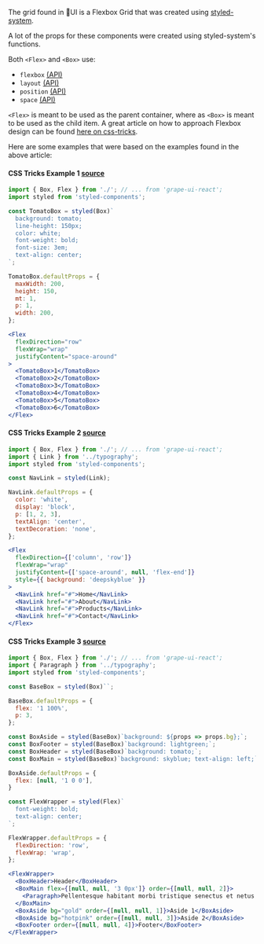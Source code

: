 The grid found in 🍇UI is a Flexbox Grid that was created using [styled-system](https://styled-system.com/).

A lot of the props for these components were created using styled-system's functions.

Both `<Flex>` and `<Box>` use:
* `flexbox` [(API)](https://styled-system.com/api#flexbox)
* `layout` [(API)](https://styled-system.com/api#layout)
* `position` [(API)](https://styled-system.com/api#position)
* `space` [(API)](https://styled-system.com/api#space)

`<Flex>` is meant to be used as the parent container, where as `<Box>` is meant to be used as the child item.  A great article on how to approach Flexbox design can be found [here on css-tricks](https://css-tricks.com/snippets/css/a-guide-to-flexbox/).

Here are some examples that were based on the examples found in the above article:

#### CSS Tricks Example 1 [source](https://codepen.io/team/css-tricks/pen/EKEYob)
```jsx in Markdown
import { Box, Flex } from './'; // ... from 'grape-ui-react';
import styled from 'styled-components';

const TomatoBox = styled(Box)`
  background: tomato;
  line-height: 150px;
  color: white;
  font-weight: bold;
  font-size: 3em;
  text-align: center;
`;

TomatoBox.defaultProps = {
  maxWidth: 200,
  height: 150,
  mt: 1,
  p: 1,
  width: 200,
};

<Flex
  flexDirection="row"
  flexWrap="wrap"
  justifyContent="space-around"
>
  <TomatoBox>1</TomatoBox>
  <TomatoBox>2</TomatoBox>
  <TomatoBox>3</TomatoBox>
  <TomatoBox>4</TomatoBox>
  <TomatoBox>5</TomatoBox>
  <TomatoBox>6</TomatoBox>
</Flex>
```

#### CSS Tricks Example 2 [source](https://codepen.io/team/css-tricks/pen/YqaKYR)
```jsx in Markdown
import { Box, Flex } from './'; // ... from 'grape-ui-react';
import { Link } from '../typography';
import styled from 'styled-components';

const NavLink = styled(Link);

NavLink.defaultProps = {
  color: 'white',
  display: 'block',
  p: [1, 2, 3],
  textAlign: 'center',
  textDecoration: 'none',
};

<Flex
  flexDirection={['column', 'row']}
  flexWrap="wrap"
  justifyContent={['space-around', null, 'flex-end']}
  style={{ background: 'deepskyblue' }}
>
  <NavLink href="#">Home</NavLink>
  <NavLink href="#">About</NavLink>
  <NavLink href="#">Products</NavLink>
  <NavLink href="#">Contact</NavLink>
</Flex>
```

#### CSS Tricks Example 3 [source](https://codepen.io/team/css-tricks/pen/YqaKYR)
```jsx in Markdown
import { Box, Flex } from './'; // ... from 'grape-ui-react';
import { Paragraph } from '../typography';
import styled from 'styled-components';

const BaseBox = styled(Box)``;

BaseBox.defaultProps = {
  flex: '1 100%',
  p: 3,
};

const BoxAside = styled(BaseBox)`background: ${props => props.bg};`;
const BoxFooter = styled(BaseBox)`background: lightgreen;`;
const BoxHeader = styled(BaseBox)`background: tomato;`;
const BoxMain = styled(BaseBox)`background: skyblue; text-align: left;`;

BoxAside.defaultProps = {
  flex: [null, '1 0 0'],
}

const FlexWrapper = styled(Flex)`
  font-weight: bold;
  text-align: center;
`;

FlexWrapper.defaultProps = {
  flexDirection: 'row',
  flexWrap: 'wrap',
};

<FlexWrapper>
  <BoxHeader>Header</BoxHeader>
  <BoxMain flex={[null, null, '3 0px']} order={[null, null, 2]}>
    <Paragraph>Pellentesque habitant morbi tristique senectus et netus et malesuada fames ac turpis egestas. Vestibulum tortor quam, feugiat vitae, ultricies eget, tempor sit amet, ante. Donec eu libero sit amet quam egestas semper. Aenean ultricies mi vitae est. Mauris placerat eleifend leo.</Paragraph>
  </BoxMain>
  <BoxAside bg="gold" order={[null, null, 1]}>Aside 1</BoxAside>
  <BoxAside bg="hotpink" order={[null, null, 3]}>Aside 2</BoxAside>
  <BoxFooter order={[null, null, 4]}>Footer</BoxFooter>
</FlexWrapper>
```